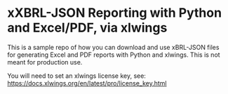 # xXBRL-JSON Reporting with Python and Excel/PDF, via xlwings

This is a sample repo of how you can download and use xBRL-JSON files for generating Excel and PDF reports with Python and xlwings.
This is not meant for production use.

You will need to set an xlwings license key, see:
https://docs.xlwings.org/en/latest/pro/license_key.html